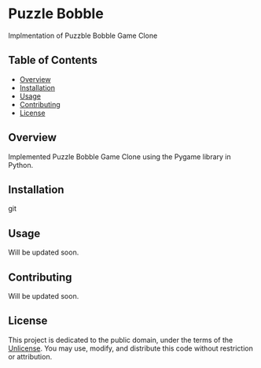 # Puzzle Bobble

Implmentation of Puzzble Bobble Game Clone

## Table of Contents

- [Overview](#overview)
- [Installation](#installation)
- [Usage](#usage)
- [Contributing](#contributing)
- [License](#license)

## Overview

Implemented Puzzle Bobble Game Clone using the Pygame library in Python.

## Installation

git

## Usage

Will be updated soon.

## Contributing

Will be updated soon.

## License

This project is dedicated to the public domain, under the terms of the [Unlicense](http://unlicense.org/). You may use, modify, and distribute this code without restriction or attribution.

